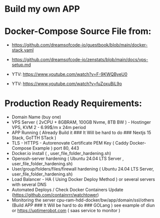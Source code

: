 # Build my own APP

# Docker-Compose Source File from:
- https://github.com/dreamsofcode-io/guestbook/blob/main/docker-stack.yaml
- https://github.com/dreamsofcode-io/zenstats/blob/main/docs/vps-setup.md

- YTV: https://www.youtube.com/watch?v=F-9KWQByeU0
- YTV: https://www.youtube.com/watch?v=fuZoxuBiL9o

# Production Ready Requirements:

- Domain Name (buy one)
- VPS Server ( 2vCPU + 8GBRAM, 100GB Nvme, 8TB BW ) - Hostinger VPS, KVM 2 - 6.99$/m x 24m period
- APP Running ( Already Build it ### It Will be hard to do ### Nextjs 15 Stack, GoTTH STack )
- TLS - HTTPS - Autorenovate Certificate PEM Key ( Caddy Docker-Compose Example ) port 80, 443
- Docker.io install ( , user_file_folder_hardening.sh)
- Openssh-server hardening ( Ubuntu 24.04 LTS Server , user_file_folder_hardening.sh)
- User/group/folders/files/firewall hardening  ( Ubuntu 24.04 LTS Server,  user_file_folder_hardening.sh) 
- Load Balancer - HA ( Using Docker Deploy Method ) or several servers with several DNS
- Automated Deploys / Check Docker Containers Update (https://github.com/containrrr/watchtower)
- Monitoring the server cpu-ram-hdd-docker/bw/app/domain/ssl/others (Build APP ### It Will be hard to do ### GOLang ) see example of diun or https://uptimerobot.com ( saas service to monitor )

